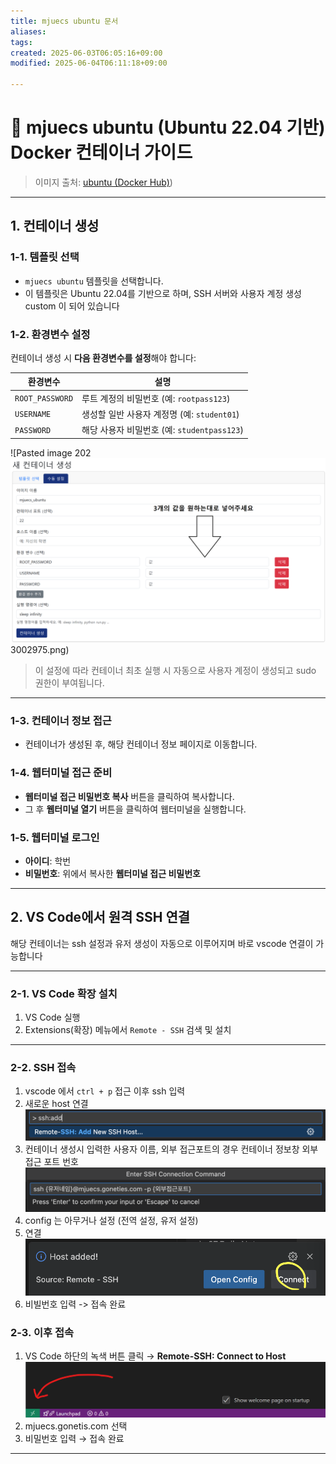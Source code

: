 ```yaml
---
title: mjuecs ubuntu 문서
aliases: 
tags: 
created: 2025-06-03T06:05:16+09:00
modified: 2025-06-04T06:11:18+09:00

---
```

# 🐧 mjuecs ubuntu (Ubuntu 22.04 기반) Docker 컨테이너 가이드

> 이미지 출처: [ubuntu (Docker Hub)](Docker%20Hub))

---

## 1. 컨테이너 생성

### 1-1. 템플릿 선택

- `mjuecs ubuntu` 템플릿을 선택합니다.
- 이 템플릿은 Ubuntu 22.04를 기반으로 하며, SSH 서버와 사용자 계정 생성 custom 이 되어 있습니다
### 1-2. 환경변수 설정

컨테이너 생성 시 **다음 환경변수를 설정**해야 합니다:

|환경변수|설명|
|---|---|
|`ROOT_PASSWORD`|루트 계정의 비밀번호 (예: `rootpass123`)|
|`USERNAME`|생성할 일반 사용자 계정명 (예: `student01`)|
|`PASSWORD`|해당 사용자 비밀번호 (예: `studentpass123`)|
![Pasted image 202![](../../08.media/20250523002975.png)3002975.png)

> 이 설정에 따라 컨테이너 최초 실행 시 자동으로 사용자 계정이 생성되고 sudo 권한이 부여됩니다.

---

### 1-3. 컨테이너 정보 접근
- 컨테이너가 생성된 후, 해당 컨테이너 정보 페이지로 이동합니다.
### 1-4. 웹터미널 접근 준비
- **웹터미널 접근 비밀번호 복사** 버튼을 클릭하여 복사합니다.
- 그 후 **웹터미널 열기** 버튼을 클릭하여 웹터미널을 실행합니다.
### 1-5. 웹터미널 로그인
- **아이디**: 학번
- **비밀번호**: 위에서 복사한 **웹터미널 접근 비밀번호**

---

## 2. VS Code에서 원격 SSH 연결

해당 컨테이너는 ssh 설정과 유저 생성이 자동으로 이루어지며 바로 vscode 연결이 가능합니다

---

### 2-1. VS Code 확장 설치
1. VS Code 실행
2. Extensions(확장) 메뉴에서 `Remote - SSH` 검색 및 설치
---

### 2-2. SSH 접속

1. vscode 에서 `ctrl + p` 접근 이후 ssh 입력
2. 새로운 host 연결![Pasted image 20250523105725](../../08.media/20250523105725.png)
3. 컨테이너 생성시 입력한 사용자 이름, 외부 접근포트의 경우 컨테이너 정보창 외부 접근 포트 번호
   ![Pasted image 20250523105879](../../08.media/20250523105879.png)
4. config 는 아무거나 설정 (전역 설정, 유저 설정)
5. 연결 ![Pasted image 20250523110037](../../08.media/20250523110037.png)
 6. 비빌번호 입력 -> 접속 완료

### 2-3. 이후 접속
1. VS Code 하단의 녹색 버튼 클릭 → **Remote-SSH: Connect to Host**![Pasted image 20250523004373](../../08.media/20250523004373.png)
2. mjuecs.gonetis.com 선택
3. 비밀번호 입력 → 접속 완료
    
---




